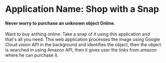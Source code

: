 # Application Name: Shop with a Snap

#### Never worry to purchase an unknown object Online.

 Want to buy anthing online. Take a snap of it using this application and that's all you need. 
 This web application processes the image using Google Cloud vision API in the background and identifies the object, then the object is searched in using Amazon API, then it gives user the links from amazon where he can purchase it.
